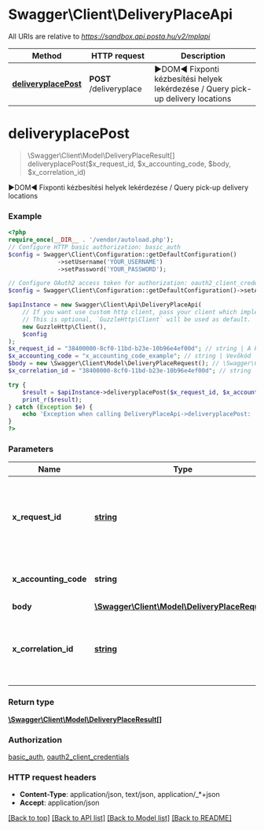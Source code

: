 # Swagger\Client\DeliveryPlaceApi

All URIs are relative to *https://sandbox.api.posta.hu/v2/mplapi*

Method | HTTP request | Description
------------- | ------------- | -------------
[**deliveryplacePost**](DeliveryPlaceApi.md#deliveryplacepost) | **POST** /deliveryplace | ►DOM◄ Fixponti kézbesítési helyek lekérdezése   /   Query pick-up delivery locations

# **deliveryplacePost**
> \Swagger\Client\Model\DeliveryPlaceResult[] deliveryplacePost($x_request_id, $x_accounting_code, $body, $x_correlation_id)

►DOM◄ Fixponti kézbesítési helyek lekérdezése   /   Query pick-up delivery locations

### Example
```php
<?php
require_once(__DIR__ . '/vendor/autoload.php');
// Configure HTTP basic authorization: basic_auth
$config = Swagger\Client\Configuration::getDefaultConfiguration()
              ->setUsername('YOUR_USERNAME')
              ->setPassword('YOUR_PASSWORD');

// Configure OAuth2 access token for authorization: oauth2_client_credentials
$config = Swagger\Client\Configuration::getDefaultConfiguration()->setAccessToken('YOUR_ACCESS_TOKEN');

$apiInstance = new Swagger\Client\Api\DeliveryPlaceApi(
    // If you want use custom http client, pass your client which implements `GuzzleHttp\ClientInterface`.
    // This is optional, `GuzzleHttp\Client` will be used as default.
    new GuzzleHttp\Client(),
    $config
);
$x_request_id = "38400000-8cf0-11bd-b23e-10b96e4ef00d"; // string | A kérés egyedi azonosítója (UUID formátumban)   /   The unique request ID (UUID format)
$x_accounting_code = "x_accounting_code_example"; // string | Vevőkód   /   The accounting code
$body = new \Swagger\Client\Model\DeliveryPlaceRequest(); // \Swagger\Client\Model\DeliveryPlaceRequest | 
$x_correlation_id = "38400000-8cf0-11bd-b23e-10b96e4ef00d"; // string | Korrelációs azonosító (UUID formátumban)   /   The request correlation ID (UUID format)

try {
    $result = $apiInstance->deliveryplacePost($x_request_id, $x_accounting_code, $body, $x_correlation_id);
    print_r($result);
} catch (Exception $e) {
    echo 'Exception when calling DeliveryPlaceApi->deliveryplacePost: ', $e->getMessage(), PHP_EOL;
}
?>
```

### Parameters

Name | Type | Description  | Notes
------------- | ------------- | ------------- | -------------
 **x_request_id** | [**string**](../Model/.md)| A kérés egyedi azonosítója (UUID formátumban)   /   The unique request ID (UUID format) |
 **x_accounting_code** | **string**| Vevőkód   /   The accounting code |
 **body** | [**\Swagger\Client\Model\DeliveryPlaceRequest**](../Model/DeliveryPlaceRequest.md)|  | [optional]
 **x_correlation_id** | [**string**](../Model/.md)| Korrelációs azonosító (UUID formátumban)   /   The request correlation ID (UUID format) | [optional]

### Return type

[**\Swagger\Client\Model\DeliveryPlaceResult[]**](../Model/DeliveryPlaceResult.md)

### Authorization

[basic_auth](../../README.md#basic_auth), [oauth2_client_credentials](../../README.md#oauth2_client_credentials)

### HTTP request headers

 - **Content-Type**: application/json, text/json, application/_*+json
 - **Accept**: application/json

[[Back to top]](#) [[Back to API list]](../../README.md#documentation-for-api-endpoints) [[Back to Model list]](../../README.md#documentation-for-models) [[Back to README]](../../README.md)

